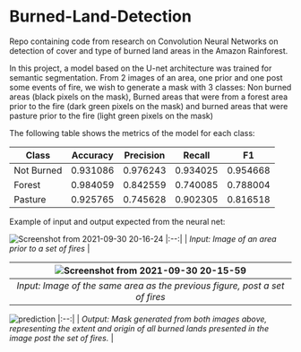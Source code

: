 # Burned-Land-Detection

Repo containing code from research on Convolution Neural Networks on detection of cover and type of burned land areas in the Amazon Rainforest.

In this project, a model based on the U-net architecture was trained for semantic segmentation. From 2 images of an area, one prior and one post some events of fire, we wish to generate a mask with 3 classes: Non burned areas (black pixels on the mask), Burned areas that were from a forest area prior to the fire (dark green pixels on the mask) and burned areas that were pasture prior to the fire (light green pixels on the mask)   

The following table shows the metrics of the model for each class:

| Class      | Accuracy | Precision | Recall   | F1       |
|------------|----------|-----------|----------|----------|
| Not Burned | 0.931086 | 0.976243  | 0.934025 | 0.954668 |
| Forest     | 0.984059 | 0.842559  | 0.740085 | 0.788004 |
| Pasture    | 0.925765 | 0.745628  | 0.902305 | 0.816518 |

Example of input and output expected from the neural net:

![Screenshot from 2021-09-30 20-16-24](https://user-images.githubusercontent.com/63306096/135854501-fbef85e0-a132-49a5-ac83-fb0b2ea3d12c.png)
|:--:| 
| *Input: Image of an area prior to a set of fires* |

|![Screenshot from 2021-09-30 20-15-59](https://user-images.githubusercontent.com/63306096/135854503-bfaf710f-22ec-433d-83e5-ab89b1c7fbf5.png)|
|:--:| 
| *Input: Image of the same area as the previous figure, post a set of fires* |

![prediction](https://user-images.githubusercontent.com/63306096/135854424-e195cda2-551c-4426-9764-5ba75193be44.png)
|:--:| 
| *Output: Mask generated from both images above, representing the extent and origin of all burned lands presented in the image post the set of fires.* |
